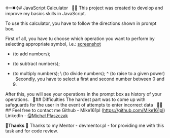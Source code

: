 ➕➖✖➗# JavaScript Calculator
&nbsp;
🧑‍💻 
This project was created to develop and improve my basics skills in JavaScript.

To use this calculator, you have to follow the directions shown in prompt box.

First of all, you have tu choose which operation you want to perform by selecting appropriate symbol, i.e.:
[screenshot](./calculator.png)
&nbsp;
+ (to add numbers);
- (to subtract numbers);
* (to multiply numbers);
\ (to divide numbers);
^ (to raise to a given power)
&nbsp;
Secondly, you have to select a first and second number between 0 and 9.



After this, you will see your operations in the prompt box as history of your operations.
&nbsp;
🙊## Difficulties
The hardest part was to come up with safeguards for the user in the event of attempts to enter incorrect data
&nbsp;
🙋‍♂️ ## Feel free to contact me
Github - Mike161pl (https://github.com/Mike161pl)
LinkedIn - [@Michał Plaszczak](https://www.linkedin.com/in/michal-plaszczak/)
&nbsp;

🤝**Thanks** 🤝
Thanks to my Mentor - devmentor.pl - for providing me with this task and for code review.

